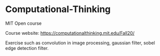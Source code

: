# Computational-Thinking
MIT Open course

Course website: https://computationalthinking.mit.edu/Fall20/

Exercise such as convolution in image processing, gaussian filter, sobel edge detection filter.
